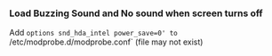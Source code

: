 ### Load Buzzing Sound and No sound when screen turns off

Add `options snd_hda_intel power_save=0' to `/etc/modprobe.d/modprobe.conf` (file may not exist)




